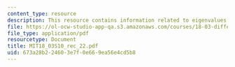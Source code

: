 ```yaml
---
content_type: resource
description: This resource contains information related to eigenvalues and eigenvectors.
file: https://ol-ocw-studio-app-qa.s3.amazonaws.com/courses/18-03-differential-equations-spring-2010/673a28b224603e7f0e669ea56e4cd5b8_MIT18_03S10_rec_22.pdf
file_type: application/pdf
resourcetype: Document
title: MIT18_03S10_rec_22.pdf
uid: 673a28b2-2460-3e7f-0e66-9ea56e4cd5b8
---
```

